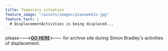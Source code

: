 ```yaml
---
title: Temporary situation
feature_image: "/assets/images/pianoweb1e.jpg"
feature_text: |
  # DisplacementActivities is being displaced...
---
```


 please--->**[GO HERE](https://displacementactivities1.wordpress.com/)**<--- for archive site during Simon Bradley's activities of displacement.
